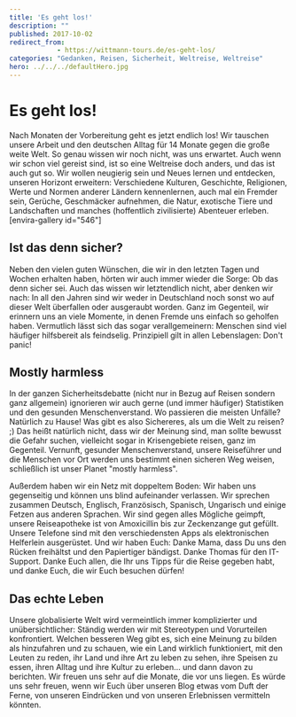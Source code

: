 ```yaml
---
title: 'Es geht los!'
description: ""
published: 2017-10-02
redirect_from: 
            - https://wittmann-tours.de/es-geht-los/
categories: "Gedanken, Reisen, Sicherheit, Weltreise, Weltreise"
hero: ../../../defaultHero.jpg
---
```

# Es geht los!

Nach Monaten der Vorbereitung geht es jetzt endlich los! Wir tauschen unsere Arbeit und den deutschen Alltag für 14 Monate gegen die große weite Welt. So genau wissen wir noch nicht, was uns erwartet. Auch wenn wir schon viel gereist sind, ist so eine Weltreise doch anders, und das ist auch gut so. Wir wollen neugierig sein und Neues lernen und entdecken, unseren Horizont erweitern: Verschiedene Kulturen, Geschichte, Religionen, Werte und Normen anderer Ländern kennenlernen, auch mal ein Fremder sein, Gerüche, Geschmäcker aufnehmen, die Natur, exotische Tiere und Landschaften und manches (hoffentlich zivilisierte) Abenteuer erleben. \[envira-gallery id="546"]

<!--more-->

## Ist das denn sicher?

Neben den vielen guten Wünschen, die wir in den letzten Tagen und Wochen erhalten haben, hörten wir auch immer wieder die Sorge: Ob das denn sicher sei. Auch das wissen wir letztendlich nicht, aber denken wir nach: In all den Jahren sind wir weder in Deutschland noch sonst wo auf dieser Welt überfallen oder ausgeraubt worden. Ganz im Gegenteil, wir erinnern uns an viele Momente, in denen Fremde uns einfach so geholfen haben. Vermutlich lässt sich das sogar verallgemeinern: Menschen sind viel häufiger hilfsbereit als feindselig. Prinzipiell gilt in allen Lebenslagen: Don't panic!

## Mostly harmless

In der ganzen Sicherheitsdebatte (nicht nur in Bezug auf Reisen sondern ganz allgemein) ignorieren wir auch gerne (und immer häufiger) Statistiken und den gesunden Menschenverstand. Wo passieren die meisten Unfälle? Natürlich zu Hause! Was gibt es also Sichereres, als um die Welt zu reisen? ;) Das heißt natürlich nicht, dass wir der Meinung sind, man sollte bewusst die Gefahr suchen, vielleicht sogar in Krisengebiete reisen, ganz im Gegenteil. Vernunft, gesunder Menschenverstand, unsere Reiseführer und die Menschen vor Ort werden uns bestimmt einen sicheren Weg weisen, schließlich ist unser Planet "mostly harmless".

Außerdem haben wir ein Netz mit doppeltem Boden: Wir haben uns gegenseitig und können uns blind aufeinander verlassen. Wir sprechen zusammen Deutsch, Englisch, Französisch, Spanisch, Ungarisch und einige Fetzen aus anderen Sprachen. Wir sind gegen alles Mögliche geimpft, unsere Reiseapotheke ist von Amoxicillin bis zur Zeckenzange gut gefüllt. Unsere Telefone sind mit den verschiedensten Apps als elektronischen Helferlein ausgerüstet. Und wir haben Euch: Danke Mama, dass Du uns den Rücken freihältst und den Papiertiger bändigst. Danke Thomas für den IT-Support. Danke Euch allen, die Ihr uns Tipps für die Reise gegeben habt, und danke Euch, die wir Euch besuchen dürfen!

## Das echte Leben

Unsere globalisierte Welt wird vermeintlich immer komplizierter und unübersichtlicher: Ständig werden wir mit Stereotypen und Vorurteilen konfrontiert. Welchen besseren Weg gibt es, sich eine Meinung zu bilden als hinzufahren und zu schauen, wie ein Land wirklich funktioniert, mit den Leuten zu reden, ihr Land und ihre Art zu leben zu sehen, ihre Speisen zu essen, ihren Alltag und ihre Kultur zu erleben… und dann davon zu berichten. Wir freuen uns sehr auf die Monate, die vor uns liegen. Es würde uns sehr freuen, wenn wir Euch über unseren Blog etwas vom Duft der Ferne, von unseren Eindrücken und von unseren Erlebnissen vermitteln könnten.
